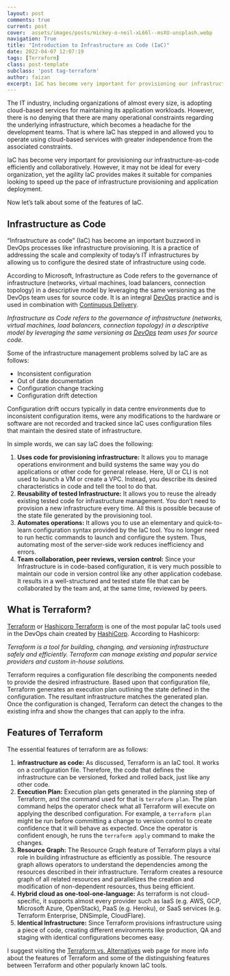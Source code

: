 ```yaml
---
layout: post
comments: true
current: post
cover:  assets/images/posts/mickey-o-neil-xL66l--msXU-unsplash.webp
navigation: True
title: "Introduction to Infrastructure as Code (IaC)"
date: 2022-04-07 12:07:19
tags: [Terraform]
class: post-template
subclass: 'post tag-terraform'
author: faizan
excerpt: IaC has become very important for provisioning our infrastructure-as-code efficiently and collaboratively.
---
```

The IT industry, including organizations of almost every size, is adopting cloud-based services for maintaining its application workloads. However, there is no denying that there are many operational constraints regarding the underlying infrastructure, which becomes a headache for the development teams. That is where IaC has stepped in and allowed you to operate using cloud-based services with greater independence from the associated constraints.

IaC has become very important for provisioning our infrastructure-as-code efficiently and collaboratively. However, it may not be ideal for every organization, yet the agility IaC provides makes it suitable for companies looking to speed up the pace of infrastructure provisioning and application deployment.

Now let’s talk about some of the features of IaC.

## Infrastructure as Code

“Infrastructure as code” (IaC) has become an important buzzword in DevOps processes like infrastructure provisioning. It is a practice of addressing the scale and complexity of today’s IT infrastructures by allowing us to configure the desired state of infrastructure using code.

According to Microsoft, Infrastructure as Code refers to the governance of infrastructure (networks, virtual machines, load balancers, connection topology) in a descriptive model by leveraging the same versioning as the DevOps team uses for source code. It is an integral [DevOps](https://opensenselabs.com/blog/articles/devops-drupal-development?utm_source=oslwebsite&utm_medium=blog&utm_campaign=DevOps) practice and is used in combination with [Continuous Delivery](https://opensenselabs.com/blog/articles/continuous-delivery-drupal?utm_source=oslwebsite&utm_medium=blog&utm_campaign=Continuous%20Delivery).

*Infrastructure as Code refers to the governance of infrastructure (networks, virtual machines, load balancers, connection topology) in a descriptive model by leveraging the same versioning as [DevOps](https://opensenselabs.com/blog/articles/devops-drupal-development?utm_source=oslwebsite&utm_medium=blog&utm_campaign=DevOps) team uses for source code.*

Some of the infrastructure management problems solved by IaC are as follows:

* Inconsistent configuration
* Out of date documentation
* Configuration change tracking
* Configuration drift detection

Configuration drift occurs typically in data centre environments due to inconsistent configuration items, were any modifications to the hardware or software are not recorded and tracked since IaC uses configuration files that maintain the desired state of infrastructure.

In simple words, we can say IaC does the following:

1. **Uses code for provisioning infrastructure:** It allows you to manage operations environment and build systems the same way you do applications or other code for general release. Here, UI or CLI is not used to launch a VM or create a VPC. Instead, you describe its desired characteristics in code and tell the tool to do that.
2. **Reusability of tested Infrastructure:** It allows you to reuse the already existing tested code for infrastructure management. You don’t need to provision a new infrastructure every time. All this is possible because of the state file generated by the provisioning tool.
3. **Automates operations:** It allows you to use an elementary and quick-to-learn configuration syntax provided by the IaC tool. You no longer need to run hectic commands to launch and configure the system. Thus, automating most of the server-side work reduces inefficiency and errors.
4. **Team collaboration, peer reviews, version control:** Since your Infrastructure is in code-based configuration, it is very much possible to maintain our code in version control like any other application codebase. It results in a well-structured and tested state file that can be collaborated by the team and, at the same time, reviewed by peers.

## What is Terraform?

[Terraform](https://www.hashicorp.com/) or [Hashicorp Terraform](https://www.hashicorp.com/) is one of the most popular IaC tools used in the DevOps chain created by [HashiCorp](https://www.hashicorp.com/). According to Hashicorp:

*Terraform is a tool for building, changing, and versioning infrastructure safely and efficiently. Terraform can manage existing and popular service providers and custom in-house solutions.*

Terraform requires a configuration file describing the components needed to provide the desired infrastructure. Based upon that configuration file, Terraform generates an execution plan outlining the state defined in the configuration. The resultant infrastructure matches the generated plan. Once the configuration is changed, Terraform can detect the changes to the existing infra and show the changes that can apply to the infra.

## Features of Terraform

The essential features of terraform are as follows:

1. **infrastructure as code:** As discussed, Terraform is an IaC tool. It works on a configuration file. Therefore, the code that defines the infrastructure can be versioned, forked and rolled back, just like any other code.
2. **Execution Plan:** Execution plan gets generated in the planning step of Terraform, and the command used for that is `terraform plan`. The plan command helps the operator check what all Terraform will execute on applying the described configuration. For example, a `terraform plan` might be run before committing a change to version control to create confidence that it will behave as expected. Once the operator is confident enough, he runs the `terraform apply` command to make the changes.
3. **Resource Graph:** The Resource Graph feature of Terraform plays a vital role in building infrastructure as efficiently as possible. The resource graph allows operators to understand the dependencies among the resources described in their infrastructure. Terraform creates a resource graph of all related resources and parallelizes the creation and modification of non-dependent resources, thus being efficient.
4. **Hybrid cloud as one-tool-one-language:** As terraform is not cloud-specific, it supports almost every provider such as IaaS (e.g. AWS, GCP, Microsoft Azure, OpenStack), PaaS (e.g. Heroku), or SaaS services (e.g. Terraform Enterprise, DNSimple, CloudFlare).
5. **Identical Infrastructure:** Since Terraform provisions infrastructure using a piece of code, creating different environments like production, QA and staging with identical configurations becomes easy.

I suggest visiting the [Terraform vs. Alternatives](https://www.terraform.io/intro/vs/index.html ) web page for more info about the features of Terraform and some of the distinguishing features between Terraform and other popularly known IaC tools.